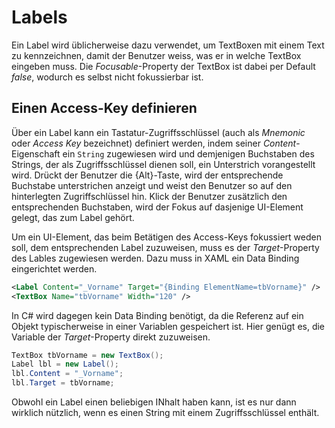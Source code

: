 # Labels

Ein Label wird üblicherweise dazu verwendet, um TextBoxen mit einem Text zu kennzeichnen, damit der Benutzer weiss, was er in welche TextBox eingeben muss. Die _Focusable_-Property der TextBox ist dabei per Default _false_, wodurch es selbst nicht fokussierbar ist. 

## Einen Access-Key definieren

Über ein Label kann ein Tastatur-Zugriffsschlüssel (auch als _Mnemonic_ oder _Access Key_ bezeichnet) definiert werden, indem seiner _Content_-Eigenschaft ein `String` zugewiesen wird und demjenigen Buchstaben des Strings, der als Zugriffsschlüssel dienen soll, ein Unterstrich vorangestellt wird. Drückt der Benutzer die {Alt}-Taste, wird der entsprechende Buchstabe unterstrichen anzeigt und weist den Benutzer so auf den hinterlegten Zugriffschlüssel hin. Klick der Benutzer zusätzlich den entsprechenden Buchstaben, wird der Fokus auf dasjenige UI-Element gelegt, das zum Label gehört. 

Um ein UI-Element, das beim Betätigen des Access-Keys fokussiert weden soll, dem entsprechenden Label zuzuweisen, muss es der _Target_-Property des Lables zugewiesen werden. Dazu muss in XAML ein Data Binding eingerichtet werden. 

```xml
<Label Content="_Vorname" Target="{Binding ElementName=tbVorname}" />
<TextBox Name="tbVorname" Width="120" />
```

In C# wird dagegen kein Data Binding benötigt, da die Referenz auf ein Objekt typischerweise in einer Variablen gespeichert ist. Hier genügt es, die Variable der _Target_-Property direkt zuzuweisen. 

```csharp
TextBox tbVorname = new TextBox();
Label lbl = new Label();
lbl.Content = "_Vorname";
lbl.Target = tbVorname; 
```

Obwohl ein Label einen beliebigen INhalt haben kann, ist es nur dann wirklich nützlich, wenn es einen String mit einem Zugriffsschlüssel enthält. 